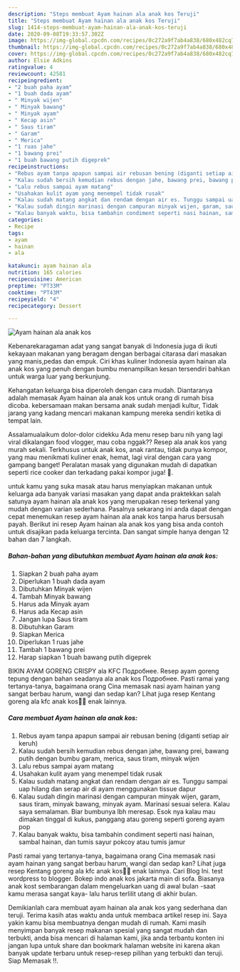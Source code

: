 ```yaml
---
description: "Steps membuat Ayam hainan ala anak kos Teruji"
title: "Steps membuat Ayam hainan ala anak kos Teruji"
slug: 1414-steps-membuat-ayam-hainan-ala-anak-kos-teruji
date: 2020-09-08T19:33:57.302Z
image: https://img-global.cpcdn.com/recipes/0c272a9f7ab4a838/680x482cq70/ayam-hainan-ala-anak-kos-foto-resep-utama.jpg
thumbnail: https://img-global.cpcdn.com/recipes/0c272a9f7ab4a838/680x482cq70/ayam-hainan-ala-anak-kos-foto-resep-utama.jpg
cover: https://img-global.cpcdn.com/recipes/0c272a9f7ab4a838/680x482cq70/ayam-hainan-ala-anak-kos-foto-resep-utama.jpg
author: Elsie Adkins
ratingvalue: 4
reviewcount: 42581
recipeingredient:
- "2 buah paha ayam"
- "1 buah dada ayam"
- " Minyak wijen"
- " Minyak bawang"
- " Minyak ayam"
- " Kecap asin"
- " Saus tiram"
- " Garam"
- " Merica"
- "1 ruas jahe"
- "1 bawang prei"
- "1 buah bawang putih digeprek"
recipeinstructions:
- "Rebus ayam tanpa apapun sampai air rebusan bening (diganti setiap air keruh)"
- "Kalau sudah bersih kemudian rebus dengan jahe, bawang prei, bawang putih dengan bumbu garam, merica, saus tiram, minyak wijen"
- "Lalu rebus sampai ayam matang"
- "Usahakan kulit ayam yang menempel tidak rusak"
- "Kalau sudah matang angkat dan rendam dengan air es. Tunggu sampai uap hilang dan serap air di ayam menggunakan tissue dapur"
- "Kalau sudah dingin marinasi dengan campuran minyak wijen, garam, saus tiram, minyak bawang, minyak ayam. Marinasi sesuai selera. Kalau saya semalaman. Biar bumbunya lbh meresap. Esok nya kalau mau dimakan tinggal di kukus, panggang atau goreng seperti goreng ayam pop"
- "Kalau banyak waktu, bisa tambahin condiment seperti nasi hainan, sambal hainan, dan tumis sayur pokcoy atau tumis jamur"
categories:
- Recipe
tags:
- ayam
- hainan
- ala

katakunci: ayam hainan ala 
nutrition: 165 calories
recipecuisine: American
preptime: "PT33M"
cooktime: "PT43M"
recipeyield: "4"
recipecategory: Dessert

---
```



![Ayam hainan ala anak kos](https://img-global.cpcdn.com/recipes/0c272a9f7ab4a838/680x482cq70/ayam-hainan-ala-anak-kos-foto-resep-utama.jpg)

Kebenarekaragaman adat yang sangat banyak di Indonesia juga di ikuti kekayaan makanan yang beragam dengan berbagai citarasa dari masakan yang manis,pedas dan empuk. Ciri khas kuliner Indonesia ayam hainan ala anak kos yang penuh dengan bumbu menampilkan kesan tersendiri bahkan untuk warga luar yang berkunjung.


Kehangatan keluarga bisa diperoleh dengan cara mudah. Diantaranya adalah memasak Ayam hainan ala anak kos untuk orang di rumah bisa dicoba. kebersamaan makan bersama anak sudah menjadi kultur, Tidak jarang yang kadang mencari makanan kampung mereka sendiri ketika di tempat lain.

Assalamualaikum dolor-dolor cidekku Ada menu resep baru nih yang lagi viral dikalangan food vlogger, mau coba nggak?? Resep ala anak kos yang murah sekali. Terkhusus untuk anak kos, anak rantau, tidak punya kompor, yang mau menikmati kuliner enak, hemat, lagi viral dengan cara yang gampang banget! Peralatan masak yang digunakan mudah di dapatkan seperti rice cooker dan terkadang pakai kompor juga! 💋.

untuk kamu yang suka masak atau harus menyiapkan makanan untuk keluarga ada banyak variasi masakan yang dapat anda praktekkan salah satunya ayam hainan ala anak kos yang merupakan resep terkenal yang mudah dengan varian sederhana. Pasalnya sekarang ini anda dapat dengan cepat menemukan resep ayam hainan ala anak kos tanpa harus bersusah payah.
Berikut ini resep Ayam hainan ala anak kos yang bisa anda contoh untuk disajikan pada keluarga tercinta. Dan sangat simple hanya dengan 12 bahan dan 7 langkah.


<!--inarticleads1-->

##### Bahan-bahan yang dibutuhkan membuat Ayam hainan ala anak kos:

1. Siapkan 2 buah paha ayam
1. Diperlukan 1 buah dada ayam
1. Dibutuhkan  Minyak wijen
1. Tambah  Minyak bawang
1. Harus ada  Minyak ayam
1. Harus ada  Kecap asin
1. Jangan lupa  Saus tiram
1. Dibutuhkan  Garam
1. Siapkan  Merica
1. Diperlukan 1 ruas jahe
1. Tambah 1 bawang prei
1. Harap siapkan 1 buah bawang putih digeprek


BIKIN AYAM GORENG CRISPY ala KFC Подробнее. Resep ayam goreng tepung dengan bahan seadanya ala anak kos Подробнее. Pasti ramai yang tertanya-tanya, bagaimana orang Cina memasak nasi ayam hainan yang sangat berbau harum, wangi dan sedap kan? Lihat juga resep Kentang goreng ala kfc anak kos😬😀 enak lainnya. 

<!--inarticleads2-->

##### Cara membuat  Ayam hainan ala anak kos:

1. Rebus ayam tanpa apapun sampai air rebusan bening (diganti setiap air keruh)
1. Kalau sudah bersih kemudian rebus dengan jahe, bawang prei, bawang putih dengan bumbu garam, merica, saus tiram, minyak wijen
1. Lalu rebus sampai ayam matang
1. Usahakan kulit ayam yang menempel tidak rusak
1. Kalau sudah matang angkat dan rendam dengan air es. Tunggu sampai uap hilang dan serap air di ayam menggunakan tissue dapur
1. Kalau sudah dingin marinasi dengan campuran minyak wijen, garam, saus tiram, minyak bawang, minyak ayam. Marinasi sesuai selera. Kalau saya semalaman. Biar bumbunya lbh meresap. Esok nya kalau mau dimakan tinggal di kukus, panggang atau goreng seperti goreng ayam pop
1. Kalau banyak waktu, bisa tambahin condiment seperti nasi hainan, sambal hainan, dan tumis sayur pokcoy atau tumis jamur


Pasti ramai yang tertanya-tanya, bagaimana orang Cina memasak nasi ayam hainan yang sangat berbau harum, wangi dan sedap kan? Lihat juga resep Kentang goreng ala kfc anak kos😬😀 enak lainnya. Cari Blog Ini. test wordpress to blogger. Bokep indo anak kos jakarta main di sofa. Biasanya anak kost sembarangan dalam mengeluarkan uang di awal bulan -saat kamu merasa sangat kaya- lalu harus terlilit utang di akhir bulan. 

Demikianlah cara membuat ayam hainan ala anak kos yang sederhana dan teruji. Terima kasih atas waktu anda untuk membaca artikel resep ini. Saya yakin kamu bisa membuatnya dengan mudah di rumah. Kami masih menyimpan banyak resep makanan spesial yang sangat mudah dan terbukti, anda bisa mencari di halaman kami, jika anda terbantu konten ini jangan lupa untuk share dan bookmark halaman website ini karena akan banyak update terbaru untuk resep-resep pilihan yang terbukti dan teruji. Siap Memasak !!. 

